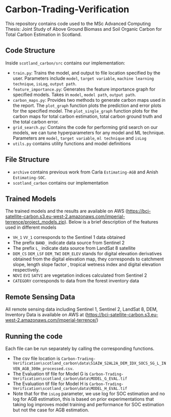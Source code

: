 # Carbon-Trading-Verification
This repository contains code used to the MSc Advanced Computing Thesis: Joint Study of Above Ground Biomass and Soil Organic Carbon for Total Carbon Estimation in Scotland. 

## Code Structure
Inside `scotland_carbon/src` contains our implementation:
- `train.py`: Trains the model, and output to file location specified by the user. Parameters include `model`, `target variable`, `machine learning technique`, `isLog`, `output path`.
- `feature_importance.py`: Generates the feature importance graph for specified models. Takes in `model`, `model path`, `output path`.
- `carbon_maps.py`: Provides two methods to generate carbon maps used in the report. The `plot_graph` function plots the prediction and error plots for the specified model. The `plot_single_graph` function plots for the carbon maps for total carbon estimation, total carbon ground truth and the total carbon error.
- `grid_search.py`: Contains the code for performing grid search on our models, we can tune hyperparameters for any model and ML technique. Parameters are `model`, `target variable`, `ml technique` and `isLog` 
- `utils.py` contains utility functions and model definitions 


## File Structure
- `archive` contains previous work from Carla `Estimating-AGB` and Anish `Estimating-SOC`.
- `scotland_carbon` contains our implementation

## Trained Models
The trained models and the results are available on AWS (https://bci-satellite-carbon.s3.eu-west-2.amazonaws.com/imperial-terrence/project_models.zip). Below is a brief description of the features used in different models
- `VH_1` `VV_1` corresponds to the Sentinel 1 data obtained
- The prefix `BAND_` indicate data source from Sentinel 2
- The prefix `L_` indicate data source from LandSat 8 satellite
- `DEM_CS` `DEM_LSF` `DEM_TWI` `DEM_ELEV` stands for digital elevation derivatives obtained from the digital elevation map, they corresponds to catchment slope, length slope factor , tropical wetness index and digital elevation respectively.
- `NDVI` `EVI` `SATVI` are vegetation indices calculated from Sentinel 2
- `CATEGORY` corresponds to data from the forest inventory data

## Remote Sensing Data
All remote sensing data including Sentinel 1, Sentinel 2, LandSat 8, DEM, Inventory Data is available on AWS at (https://bci-satellite-carbon.s3.eu-west-2.amazonaws.com/imperial-terrence/)

## Running the code
Each file can be run separately by calling the corresponding functions. 
- The csv file location is `Carbon-Trading-Verification\scotland_carbon\data\S1AIW_S2AL2A_DEM_IDX_SOCS_SG_L_INVEN_AGB_300m_processed.csv`.
- The Evaluation tif file for Model G is `Carbon-Trading-Verification\scotland_carbon\data\MODEL_G_EVAL.tif`
- The Evaluation tif file for Model H is `Carbon-Trading-Verification\scotland_carbon\data\MODEL_H_EVAL.tif`
- Note that for the `isLog` parameter, we use log for SOC estimation and no log for AGB estimation, this is based on prior experimentations that taking log improves model training and performance for SOC estimation but not the case for AGB estimation. 
